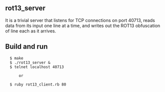 rot13_server
------------

It is a trivial server that listens for TCP connections on port 40713, reads data from its input one line at a time, and writes out the ROT13
obfuscation of line each as it arrives.

## Build and run

```
  $ make
  $ ./rot13_server &
  $ telnet localhost 40713

      or

  $ ruby rot13_client.rb 80

